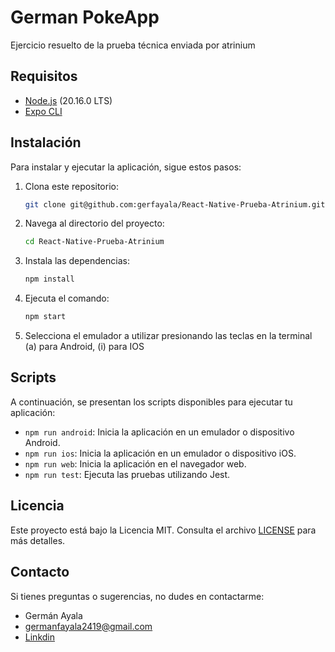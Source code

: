 # German PokeApp

Ejercicio resuelto de la prueba técnica enviada por atrinium

## Requisitos

- [Node.js](https://nodejs.org/) (20.16.0 LTS)
- [Expo CLI](https://docs.expo.dev/get-started/installation/)

## Instalación

Para instalar y ejecutar la aplicación, sigue estos pasos:

1. Clona este repositorio:
   ```bash
   git clone git@github.com:gerfayala/React-Native-Prueba-Atrinium.git
   ```
2. Navega al directorio del proyecto:
   ```bash
   cd React-Native-Prueba-Atrinium
   ```
3. Instala las dependencias:
   ```bash
   npm install
   ```
4. Ejecuta el comando:
   ```bash
   npm start
   ```
5. Selecciona el emulador a utilizar presionando las teclas en la terminal 
   (a) para Android, (i) para IOS

## Scripts

A continuación, se presentan los scripts disponibles para ejecutar tu aplicación:

- `npm run android`: Inicia la aplicación en un emulador o dispositivo Android.
- `npm run ios`: Inicia la aplicación en un emulador o dispositivo iOS.
- `npm run web`: Inicia la aplicación en el navegador web.
- `npm run test`: Ejecuta las pruebas utilizando Jest.



## Licencia

Este proyecto está bajo la Licencia MIT. Consulta el archivo [LICENSE](LICENSE) para más detalles.

## Contacto

Si tienes preguntas o sugerencias, no dudes en contactarme:

- Germán Ayala
- germanfayala2419@gmail.com 
- [Linkdin](https://www.linkedin.com/in/germ%C3%A1n-ayala-4257501bb/)
